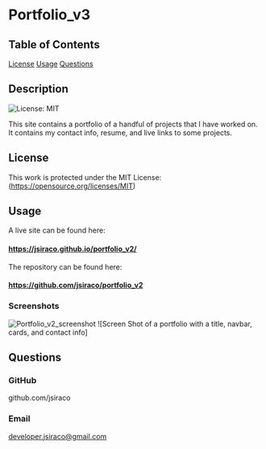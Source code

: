# Portfolio_v3

## Table of Contents
[License](#license)
[Usage](#usage)
[Questions](#questions)

## Description
![License: MIT](https://img.shields.io/badge/License-MIT-yellow.svg) 

This site contains a portfolio of a handful of projects that I have worked on. It contains my contact info, resume, and live links to some projects.

## License
This work is protected under the MIT License: (https://opensource.org/licenses/MIT)

## Usage

A live site can be found here:
#### https://jsiraco.github.io/portfolio_v2/
The repository can be found here:
#### https://github.com/jsiraco/portfolio_v2

### Screenshots
![Portfolio_v2_screenshot](https://user-images.githubusercontent.com/83827081/129622003-14a13b7b-ff2f-408d-b1e1-738b3200ca80.png)
![Screen Shot of a portfolio with a title, navbar, cards, and contact info]

## Questions
### GitHub
github.com/jsiraco

### Email
developer.jsiraco@gmail.com